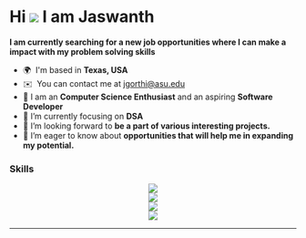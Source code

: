 Hi ![](https://user-images.githubusercontent.com/18350557/176309783-0785949b-9127-417c-8b55-ab5a4333674e.gif) I am Jaswanth
===================================================================================================================================

<!-- <p align="left"> <img src="https://komarev.com/ghpvc/?username=jgorthi&label=Profile%20views&color=0e75b6&style=flat" alt="jgorthi" /> </p> -->

**I am currently searching for a new job opportunities where I can make a impact with my problem solving skills**

* 🌍  I'm based in **Texas, USA**
* ✉️  You can contact me at [jgorthi@asu.edu](mailto:jgorthi@asu.edu)
* 🧠 I am an **Computer Science Enthusiast** and an aspiring **Software Developer**
* 🌱 I’m currently focusing on **DSA**
* 👯 I’m looking forward to **be a part of various interesting projects.**
* 🤝 I’m eager to know about **opportunities that will help me in expanding my potential.**

<!-- <p align="center">
<img alt="GIF" src="https://github.com/jgorthi/jgorthi/blob/main/code.gif?raw=true" width="500"/> 
</p>
<hr/> -->

### Skills
<p align="center">

  <a href="https://skillicons.dev">
    <img src="https://skillicons.dev/icons?i=java,kotlin,swift,js,ts,dart,python,html,css" /> <br>
    <img src="https://skillicons.dev/icons?i=spring,androidstudio,flutter,react,nodejs,apollo,graphql,github" /> <br>
    <img src="https://skillicons.dev/icons?i=mongodb,mysql,postgres,cassandra,sqlite,dynamodb,redis" /> <br>
    <img src="https://skillicons.dev/icons?i=kafka,aws,azure,gcp,kubernetes,docker,gradle,maven" /> <br>
  </a>
         
</p>
<hr/>
 
